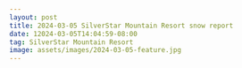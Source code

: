 ```yaml
---
layout: post
title: 2024-03-05 SilverStar Mountain Resort snow report
date: 12024-03-05T14:04:59-08:00
tag: SilverStar Mountain Resort
image: assets/images/2024-03-05-feature.jpg
---
```


